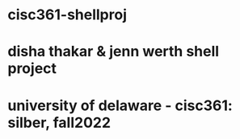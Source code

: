 # cisc361-shellproj

# disha thakar & jenn werth shell project
# university of delaware - cisc361: silber, fall2022
